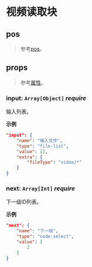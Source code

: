 # 视频读取块

## pos
> 参考[pos](taskconfig.md#pos-objectx-int-y-int-w-int-h-int-z-int-require)。

## props
> 参考[属性](taskconfig.md#属性（参数）)。

### input: `Array[Object]` *require*
输入列表。

**示例**
```json
"input": {
    "name": "输入文件",
    "type": "file-list",
    "value": [],
    "extra": {
        "fileType": "video/*"
    }
}
```

### next: `Array[Int]` *require*
下一级ID列表。

**示例**
```json
"next": {
    "name": "下一级",
    "type": "node-select",
    "value": [
        2
    ]
}
```